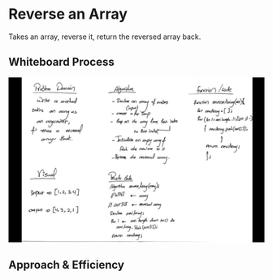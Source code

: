 # Reverse an Array
Takes an array, reverse it, return the reversed array back.

## Whiteboard Process
<img src="array-reverse.jpeg" />   
 
## Approach & Efficiency
<!-- What approach did you take? Discuss Why. What is the Big O space/time for this approach? -->